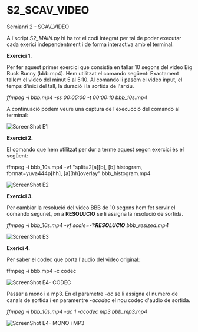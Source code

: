# S2_SCAV_VIDEO
Semianri 2 - SCAV_VIDEO

A l'script *S2_MAIN.py* hi ha tot el codi integrat per tal de poder executar cada exerici independentment i de forma interactiva amb el terminal.

**Exercici 1.**

Per fer aquest primer exercici que consistia en tallar 10 segons del video Big Buck Bunny (bbb.mp4). Hem utilitzat el comando següent:
Exactament tallem el video del minut 5 al 5:10. Al comando li pasem el video input, el temps d'inici del tall, la duració i la sortida de l'arxiu.

*ffmpeg -i bbb.mp4 -ss 00:05:00 -t 00:00:10 bbb_10s.mp4*

A continuació podem veure una captura de l'execucció del comando al terminal:

![ScreenShot E1](https://github.com/paumonterop/S2_SCAV_VIDEO/tree/main/Imatges/E1_screenshot.png?raw=true)

**Exercici 2.**

El comando que hem utilitzat per dur a terme aquest segon exercici és el següent:

ffmpeg -i bbb_10s.mp4 -vf "split=2[a][b], [b] histogram, format=yuva444p[hh], [a][hh]overlay" bbb_histogram.mp4

![ScreenShot E2](https://github.com/paumonterop/S2_SCAV_VIDEO/tree/main/Imatges/E2_screenshot.png?raw=true)

**Exercici 3.**

Per cambiar la resolució del video BBB de 10 segons hem fet servir el comando segunet, on a **RESOLUCIO** se li assigna la resolució de sortida.

*ffmpeg -i bbb_10s.mp4 -vf scale=-1:**RESOLUCIO** bbb_resized.mp4*

![ScreenShot E3](https://github.com/paumonterop/S2_SCAV_VIDEO/tree/main/Imatges/E3_screenshot.png?raw=true)

**Exerici 4.**

Per saber el codec que porta l'audio del video original:

ffmpeg -i bbb.mp4 -c codec

![ScreenShot E4- CODEC](https://github.com/paumonterop/S2_SCAV_VIDEO/tree/main/Imatges/E4_screenshot1.png?raw=true)

Passar a mono i a mp3. En el parametre *-ac* se li assigna el numero de canals de sortida i en paramentre *-acodec* el nou codec d'audio de sortida.

*ffmpeg -i bbb_10s.mp4 -ac 1 -acodec mp3 bbb_mp3.mp4*

![ScreenShot E4- MONO i MP3](https://github.com/paumonterop/S2_SCAV_VIDEO/tree/main/Imatges/E4_screenshot2.png?raw=true)



